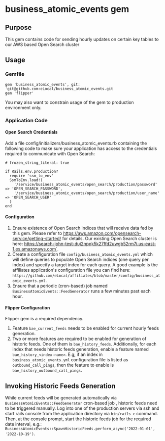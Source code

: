 # business_atomic_events gem

## Purpose
This gem contains code for sending hourly updates on certain key tables to our AWS based Open Search cluster

## Usage

### Gemfile
```
gem 'business_atomic_events', git: 'git@github.com:eLocal/business_atomic_events.git
gem 'flipper'
```

You may also want to constrain usage of the gem to production environment only.

### Application Code
#### Open Search Credentials
Add a file config/initializers/business_atomic_events.rb containing the following code to make sure
your application has access to the credentials required to communicate with Open Search:
```
# frozen_string_literal: true

if Rails.env.production?
  require 'ssm_to_env'
  SsmToEnv.load!(
    '/service/business_atomic_events/open_search/production/password' => 'OPEN_SEARCH_PASSWORD',
    '/service/business_atomic_events/open_search/production/user_name' => 'OPEN_SEARCH_USER'
  )
end
```

#### Configuration
1. Ensure existence of Open Search indices that will receive data fed by this gem. Please refer to https://aws.amazon.com/opensearch-service/getting-started/ for details. Our existing Open Search cluster is here: https://search-john-test-duj2npqk5k27ffd2uwgb52rm7i.us-east-1.es.amazonaws.com`.
2. Create a configuration file `config/business_atomic_events.yml` which will define queries to populate Open Search indices (one query per index) and specify a target index for each query. A good example is the affiliates application's configuration file you can find here: `https://github.com/eLocal/affiliates/blob/master/config/business_atomic_events.yml`.
3. Ensure that a periodic (cron-based) job named `BusinessAtomicEvents::FeedGenerator` runs a few minutes past each hour.

#### Flipper Configuration
Flipper gem is a required dependency. 
1. Feature `bae_current_feeds` needs to be enabled for current hourly feeds generation.
2. Two or more features are required to be enabled for generation of historic feeds. One of them is `bae_history_feeds`. Additionally, for each index that needs historic feeds generation, enable a feature named `bae_history_<index-name>`. E.g, if an index in `business_atomic_events.yml` configuration file is listed as `outbound_call_pings`, then the feature to enable is `bae_history_outbound_call_pings`.

## Invoking Historic Feeds Generation
While current feeds will be generated automatically via `BusinessAtomicEvents::FeedGenerator` cron-based job , historic feeds need to be triggered manually.  Log into one of the production servers via ssh and start rails console from the application directory via `bin/rails c` command.  Then, at the console prompt, start the historic feeds job for the required date interval, e.g.: 
`BusinessAtomicEvents::SpawnHistoricFeeds.perform_async('2022-01-01', '2022-10-19')`.
